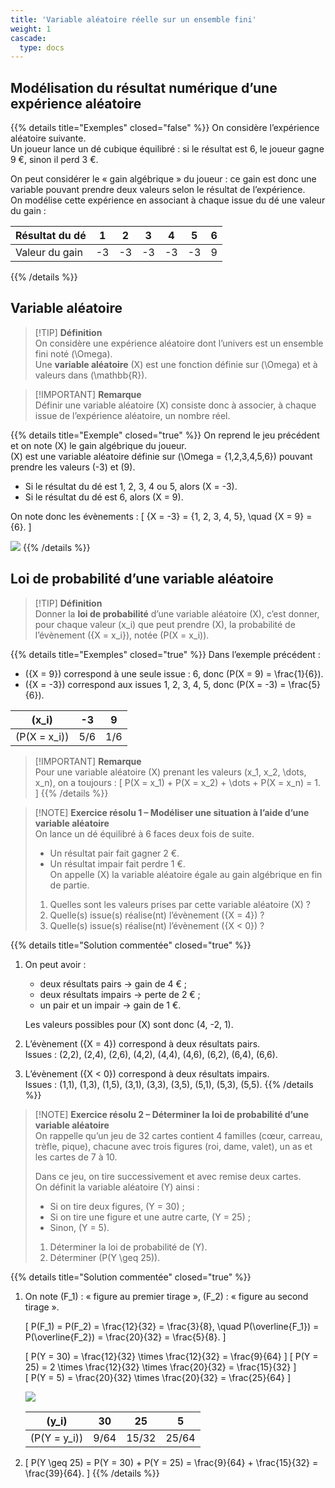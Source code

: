 ```yaml
---
title: 'Variable aléatoire réelle sur un ensemble fini'
weight: 1
cascade:
  type: docs
---
```


## Modélisation du résultat numérique d’une expérience aléatoire

{{% details title="Exemples" closed="false" %}}
On considère l’expérience aléatoire suivante.  
Un joueur lance un dé cubique équilibré : si le résultat est 6, le joueur gagne 9 €, sinon il perd 3 €.  

On peut considérer le « gain algébrique » du joueur : ce gain est donc une variable pouvant prendre deux valeurs selon le résultat de l’expérience.  
On modélise cette expérience en associant à chaque issue du dé une valeur du gain :

| Résultat du dé | 1 | 2 | 3 | 4 | 5 | 6 |
|----------------|---|---|---|---|---|---|
| Valeur du gain | -3 | -3 | -3 | -3 | -3 | 9 |
{{% /details %}}


## Variable aléatoire

> [!TIP] **Définition**  
> On considère une expérience aléatoire dont l’univers est un ensemble fini noté \(\Omega\).  
> Une **variable aléatoire** \(X\) est une fonction définie sur \(\Omega\) et à valeurs dans \(\mathbb{R}\).

> [!IMPORTANT] **Remarque**  
> Définir une variable aléatoire \(X\) consiste donc à associer, à chaque issue de l’expérience aléatoire, un nombre réel.

{{% details title="Exemple" closed="true" %}}
On reprend le jeu précédent et on note \(X\) le gain algébrique du joueur.  
\(X\) est une variable aléatoire définie sur \(\Omega = \{1,2,3,4,5,6\}\) pouvant prendre les valeurs \(-3\) et \(9\).

- Si le résultat du dé est 1, 2, 3, 4 ou 5, alors \(X = -3\).  
- Si le résultat du dé est 6, alors \(X = 9\).

On note donc les évènements :
\[
\{X = -3\} = \{1, 2, 3, 4, 5\}, \quad \{X = 9\} = \{6\}.
\]

![](/images/image132.png)
{{% /details %}}


## Loi de probabilité d’une variable aléatoire

> [!TIP] **Définition**  
> Donner la **loi de probabilité** d’une variable aléatoire \(X\), c’est donner, pour chaque valeur \(x_i\) que peut prendre \(X\), la probabilité de l’évènement \(\{X = x_i\}\), notée \(P(X = x_i)\).

{{% details title="Exemples" closed="true" %}}
Dans l’exemple précédent :
- \(\{X = 9\}\) correspond à une seule issue : 6, donc \(P(X = 9) = \frac{1}{6}\).  
- \(\{X = -3\}\) correspond aux issues 1, 2, 3, 4, 5, donc \(P(X = -3) = \frac{5}{6}\).

| \(x_i\)         | -3  | 9  |
|-----------------|-----|----|
| \(P(X = x_i)\)  | 5/6 | 1/6 |

> [!IMPORTANT] **Remarque**  
> Pour une variable aléatoire \(X\) prenant les valeurs \(x_1, x_2, \dots, x_n\), on a toujours :
> \[
P(X = x_1) + P(X = x_2) + \dots + P(X = x_n) = 1.
\]
{{% /details %}}


> [!NOTE] **Exercice résolu 1 – Modéliser une situation à l’aide d’une variable aléatoire**  
> On lance un dé équilibré à 6 faces deux fois de suite.  
> - Un résultat pair fait gagner 2 €.  
> - Un résultat impair fait perdre 1 €.  
> On appelle \(X\) la variable aléatoire égale au gain algébrique en fin de partie.  
> 
> 1. Quelles sont les valeurs prises par cette variable aléatoire \(X\) ?  
> 2. Quelle(s) issue(s) réalise(nt) l’évènement \(\{X = 4\}\) ?  
> 3. Quelle(s) issue(s) réalise(nt) l’évènement \(\{X < 0\}\) ?

{{% details title="Solution commentée" closed="true" %}}
1. On peut avoir :  
   - deux résultats pairs → gain de 4 € ;  
   - deux résultats impairs → perte de 2 € ;  
   - un pair et un impair → gain de 1 €.  

   Les valeurs possibles pour \(X\) sont donc \(4, -2, 1\).

2. L’évènement \(\{X = 4\}\) correspond à deux résultats pairs.  
   Issues : (2,2), (2,4), (2,6), (4,2), (4,4), (4,6), (6,2), (6,4), (6,6).

3. L’évènement \(\{X < 0\}\) correspond à deux résultats impairs.  
   Issues : (1,1), (1,3), (1,5), (3,1), (3,3), (3,5), (5,1), (5,3), (5,5).
{{% /details %}}


> [!NOTE] **Exercice résolu 2 – Déterminer la loi de probabilité d’une variable aléatoire**  
> On rappelle qu’un jeu de 32 cartes contient 4 familles (cœur, carreau, trèfle, pique), chacune avec trois figures (roi, dame, valet), un as et les cartes de 7 à 10.  
>  
> Dans ce jeu, on tire successivement et avec remise deux cartes.  
> On définit la variable aléatoire \(Y\) ainsi :  
> - Si on tire deux figures, \(Y = 30\) ;  
> - Si on tire une figure et une autre carte, \(Y = 25\) ;  
> - Sinon, \(Y = 5\).  
>
> 1. Déterminer la loi de probabilité de \(Y\).  
> 2. Déterminer \(P(Y \geq 25)\).

{{% details title="Solution commentée" closed="true" %}}
1. On note \(F_1\) : « figure au premier tirage », \(F_2\) : « figure au second tirage ».  

   \[
   P(F_1) = P(F_2) = \frac{12}{32} = \frac{3}{8}, \quad P(\overline{F_1}) = P(\overline{F_2}) = \frac{20}{32} = \frac{5}{8}.
   \]

   \[
   P(Y = 30) = \frac{12}{32} \times \frac{12}{32} = \frac{9}{64}
   \]
    \[
   P(Y = 25) = 2 \times \frac{12}{32} \times \frac{20}{32} = \frac{15}{32}
   \]  
   \[
   P(Y = 5) = \frac{20}{32} \times \frac{20}{32} = \frac{25}{64}
   \]

   ![](/images/image133.png)

   | \(y_i\) | 30 | 25 | 5 |
   |----------|----|----|---|
   | \(P(Y = y_i)\) | 9/64 | 15/32 | 25/64 |

2.  
   \[
   P(Y \geq 25) = P(Y = 30) + P(Y = 25) = \frac{9}{64} + \frac{15}{32} = \frac{39}{64}.
   \]
{{% /details %}}